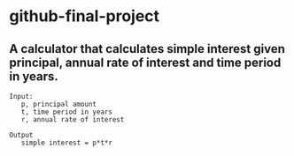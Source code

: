 # github-final-project

## A calculator that calculates simple interest given principal, annual rate of interest and time period in years.
```
Input:
   p, principal amount
   t, time period in years
   r, annual rate of interest

Output
   simple interest = p*t*r
